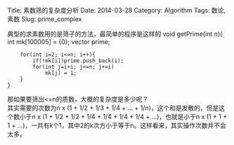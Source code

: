 Title: 素数筛的复杂度分析
Date: 2014-03-28
Category: Algorithm
Tags: 数论, 素数
Slug: prime_complex


典型的求素数用的是筛子的方法，最简单的程序是这样的
	void getPrime(int n){
		int mk[100005] = {0};
		vector<int> prime;

		for(int i=2; i<=n; i++){
			if(!mk[i])prime.push_back(i);
			for(int j=i+i; j<=n; j+=i)
				mk[j] = 1;
		}
	}

那如果要筛出<=n的质数，大概的复杂度是多少呢？  
其实需要的次数为n x (1 + 1/2 + 1/3 + 1/4 + ... + 1/n)，这个和是发散的，但是这个数小于n x (1 + 1/2 + 1/2 + 1/4 + 1/4 + 1/4 + 1/4 + ...)，也就是小于n x (1 + 1 + 1 + ...)，一共有k个1，其中2的k次方小于等于n。这样看来，其实操作次数并不会太多。